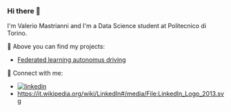### Hi there 👋
I'm Valerio Mastrianni and I'm a Data Science student at Politecnico di Torino.

:pushpin: Above you can find my projects:
- [Federated learning autonomus driving](https://github.com/vmstr99/MLDL_Project-FL-SS)

:loudspeaker: Connect with me:
- [![linkedin](https://it.wikipedia.org/wiki/linkedin#/media/file:linkedin_logo_2013.svg)](https://www.linkedin.com/in/valerio-mastrianni/)
- https://it.wikipedia.org/wiki/LinkedIn#/media/File:LinkedIn_Logo_2013.svg
<!--
**vmstr99/vmstr99** is a ✨ _special_ ✨ repository because its `README.md` (this file) appears on your GitHub profile.

Here are some ideas to get you started:

- I'm Valerio Mastrianni and I'm a Data Science student at Politecnico di Torino.
- 🌱 I’m currently learning ...
- 👯 I’m looking to collaborate on ...
- 🤔 I’m looking for help with ...
- 💬 Ask me about ...
- 📫 How to reach me: ...
- 😄 Pronouns: ...
- ⚡ Fun fact: ...
-->
